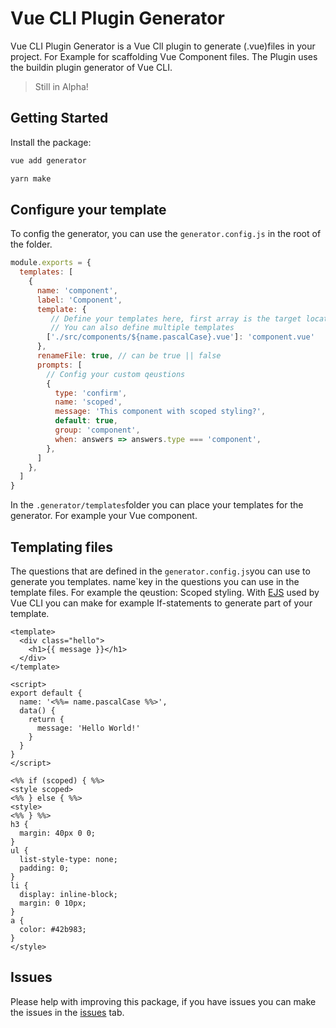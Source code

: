 # Vue CLI Plugin Generator

Vue CLI Plugin Generator is a Vue ClI plugin to generate (.vue)files in your project. For Example for scaffolding Vue Component files. The Plugin uses the buildin plugin generator of Vue CLI.

> Still in Alpha!

## Getting Started

Install the package:

```bash
vue add generator
```

```bash
yarn make
```

## Configure your template

To config the generator, you can use the `generator.config.js` in the root of the folder.

```javascript
module.exports = {
  templates: [
    {
      name: 'component',
      label: 'Component',
      template: {
         // Define your templates here, first array is the target location, the value is the location of the template, the default location is in ROOT/.generator/templates/.
         // You can also define multiple templates
        ['./src/components/${name.pascalCase}.vue']: 'component.vue'
      },
      renameFile: true, // can be true || false
      prompts: [
        // Config your custom qeustions
        {
          type: 'confirm',
          name: 'scoped',
          message: 'This component with scoped styling?',
          default: true,
          group: 'component',
          when: answers => answers.type === 'component',
        },
      ]
    },
  ]
}
```

In the `.generator/templates`folder you can place your templates for the generator. For example your Vue component.

## Templating files

The questions that are defined in the `generator.config.js`you can use to generate you templates. name`key in the questions you can use in the template files. For example the qeustion: Scoped styling. With [EJS](https://ejs.co/) used by Vue CLI you can make for example If-statements to generate part of your template.

``` vue
<template>
  <div class="hello">
    <h1>{{ message }}</h1>
  </div>
</template>

<script>
export default {
  name: '<%%= name.pascalCase %%>',
  data() {
    return {
      message: 'Hello World!'
    }
  }
}
</script>

<%% if (scoped) { %%>
<style scoped>
<%% } else { %%>
<style>
<%% } %%>
h3 {
  margin: 40px 0 0;
}
ul {
  list-style-type: none;
  padding: 0;
}
li {
  display: inline-block;
  margin: 0 10px;
}
a {
  color: #42b983;
}
</style>
```

## Issues

Please help with improving this package, if you have issues you can make the issues in the [issues](https://github.com/ericfennis/vue-cli-plugin-generator/issues) tab.
